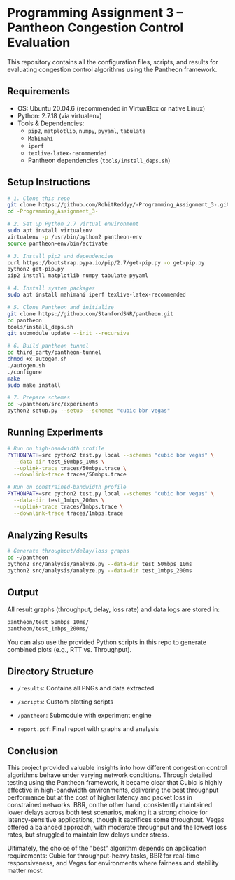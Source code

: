 
# Programming Assignment 3 – Pantheon Congestion Control Evaluation

This repository contains all the configuration files, scripts, and results for evaluating congestion control algorithms using the Pantheon framework.

## Requirements

- OS: Ubuntu 20.04.6 (recommended in VirtualBox or native Linux)
- Python: 2.7.18 (via virtualenv)
- Tools & Dependencies:
  - `pip2`, `matplotlib`, `numpy`, `pyyaml`, `tabulate`
  - `Mahimahi`
  - `iperf`
  - `texlive-latex-recommended`
  - Pantheon dependencies (`tools/install_deps.sh`)

## Setup Instructions

```bash
# 1. Clone this repo
git clone https://github.com/RohitReddyy/-Programming_Assignment_3-.git
cd -Programming_Assignment_3-

# 2. Set up Python 2.7 virtual environment
sudo apt install virtualenv
virtualenv -p /usr/bin/python2 pantheon-env
source pantheon-env/bin/activate

# 3. Install pip2 and dependencies
curl https://bootstrap.pypa.io/pip/2.7/get-pip.py -o get-pip.py
python2 get-pip.py
pip2 install matplotlib numpy tabulate pyyaml

# 4. Install system packages
sudo apt install mahimahi iperf texlive-latex-recommended

# 5. Clone Pantheon and initialize
git clone https://github.com/StanfordSNR/pantheon.git
cd pantheon
tools/install_deps.sh
git submodule update --init --recursive

# 6. Build pantheon tunnel
cd third_party/pantheon-tunnel
chmod +x autogen.sh
./autogen.sh
./configure
make
sudo make install

# 7. Prepare schemes
cd ~/pantheon/src/experiments
python2 setup.py --setup --schemes "cubic bbr vegas"
```

## Running Experiments 
```bash
# Run on high-bandwidth profile
PYTHONPATH=src python2 test.py local --schemes "cubic bbr vegas" \
  --data-dir test_50mbps_10ms \
  --uplink-trace traces/50mbps.trace \
  --downlink-trace traces/50mbps.trace

# Run on constrained-bandwidth profile
PYTHONPATH=src python2 test.py local --schemes "cubic bbr vegas" \
  --data-dir test_1mbps_200ms \
  --uplink-trace traces/1mbps.trace \
  --downlink-trace traces/1mbps.trace
```

## Analyzing Results
```bash
# Generate throughput/delay/loss graphs
cd ~/pantheon
python2 src/analysis/analyze.py --data-dir test_50mbps_10ms
python2 src/analysis/analyze.py --data-dir test_1mbps_200ms
```

## Output
All result graphs (throughput, delay, loss rate) and data logs are stored in:
```bash
pantheon/test_50mbps_10ms/
pantheon/test_1mbps_200ms/
```
You can also use the provided Python scripts in this repo to generate combined plots (e.g., RTT vs. Throughput).

## Directory Structure
-   `/results`: Contains all PNGs and data extracted
    
-   `/scripts`: Custom plotting scripts
    
-   `/pantheon`: Submodule with experiment engine
    
-   `report.pdf`: Final report with graphs and analysis

## Conclusion

This project provided valuable insights into how different congestion control algorithms behave under varying network conditions. Through detailed testing using the Pantheon framework, it became clear that Cubic is highly effective in high-bandwidth environments, delivering the best throughput performance but at the cost of higher latency and packet loss in constrained networks. BBR, on the other hand, consistently maintained lower delays across both test scenarios, making it a strong choice for latency-sensitive applications, though it sacrifices some throughput. Vegas offered a balanced approach, with moderate throughput and the lowest loss rates, but struggled to maintain low delays under stress. 

Ultimately, the choice of the "best" algorithm depends on application requirements: Cubic for throughput-heavy tasks, BBR for real-time responsiveness, and Vegas for environments where fairness and stability matter most.
